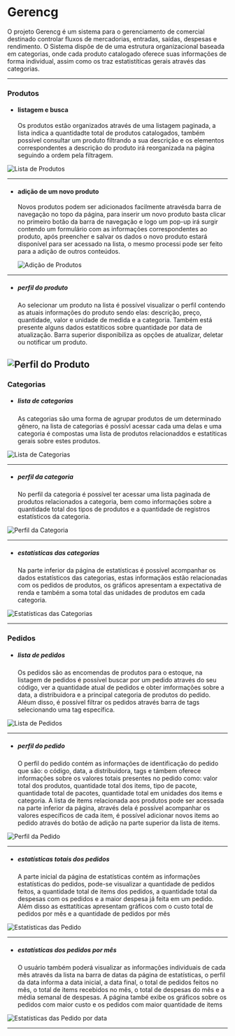 # Gerencg

O projeto Gerencg é um sistema para o gerenciamento de comercial destinado controlar fluxos de mercadorias,
entradas, saídas, despesas e rendimento. O Sistema dispõe de de uma estrutura organizacional baseada em categorias, onde
cada produto catalogado oferece suas informações de forma individual, assim como os traz estatistíticas gerais através das categorias.

---
### Produtos


- #### listagem e busca

  Os produtos estão organizados através de uma listagem paginada, a lista indica a quantidadte total de produtos 
  catalogados, também possível consultar um produto filtrando a sua descrição e os elementos correspondentes a descrição 
  do produto irá reorganizada na página seguindo a ordem pela filtragem.

![Lista de Produtos](https://github.com/Henri-BS/gerencg/blob/main/images/prod_list.jpeg)

***
- #### adição de um novo produto

  Novos produtos podem ser adicionados facilmente atravésda barra de navegação no topo da página, para inserir um novo 
  produto basta clicar no primeiro botão da barra de navegação e logo um pop-up irá surgir contendo um formulário com as 
  informações correspondentes ao produto, após preencher e salvar os dados o novo produto estará disponível para ser 
  acessado na lista, o mesmo processi pode ser feito para a adição de outros conteúdos.

  ![Adição de Produtos](https://github.com/Henri-BS/gerencg/blob/main/images/product_add.jpeg)

***
- ##### perfil do produto
  
  Ao selecionar um produto na lista é possível visualizar o perfil contendo as atuais informações do produto sendo elas: 
  descrição, preço, quantidade, valor e unidade de medida e a categoria. Também está presente alguns dados estatíticos 
  sobre quantidade por data de atualização. Barra superior disponibiliza as opções de atualizar, deletar ou notificar um produto.

 ![Perfil do Produto](https://github.com/Henri-BS/gerencg/blob/main/images/prod_profile.jpeg)
--- 


### Categorias
- ##### lista de categorias
  As categorias são uma forma de agrupar produtos de um determinado gênero, 
  na lista de categorias é possívl acessar cada uma delas e uma categoria é compostas uma lista de produtos relacionaddos e 
  estatíticas gerais sobre estes produtos.

![Lista de Categorias](https://github.com/Henri-BS/gerencg/blob/main/images/categ_list.jpeg)

***
- ##### perfil da categoria 
  No perfil da categoria é possível ter acessar uma lista paginada de produtos relacionados a categoria, 
  bem como informações sobre a quantidade total dos tipos de produtos e a quantidade de registros estatísticos da categoria.

![Perfil da Categoria](https://github.com/Henri-BS/gerencg/blob/main/images/categ_profile.jpeg)

***
- ##### estatísticas das categorias
  Na parte inferior da página de estatísticas é possível acompanhar os dados estatísticos das categorias, 
  estas informaçãos estão relacionadas com os pedidos de produtos, 
  os gráficos apresentam a expectativa de renda e também a soma total das unidades de produtos em cada categoria.

![Estatísticas das Categorias](https://github.com/Henri-BS/gerencg/blob/main/images/categ_stats.jpeg)

***

### Pedidos
- ##### lista de pedidos
  Os pedidos são as encomendas de produtos para o estoque, na listagem de pedidos é possível buscar por um pedido através do seu código,
  ver a quantidade atual de pedidos e obter imformações sobre a data, a distribuidora e a principal categoria de produtos do pedido. 
  Aléum disso, é possível filtrar os pedidos através barra de tags selecionando uma tag específica.

![Lista de Pedidos](https://github.com/Henri-BS/gerencg/blob/main/images/order_list.jpeg)

***
- ##### perfil do pedido 
  O perfil do pedido contém as informações de identificação do pedido que são: o código, data, a distribuidora, tags 
  e támbem oferece informações sobre os valores totais presentes no pedido como: valor total dos produtos, quantidade total dos items, 
  tipo de pacote, quantidade total de pacotes, quantidade total em unidades dos items e categoria. A lista de items relacionada aos produtos 
  pode ser acessada na parte inferior da página, através dela é possível acompanhar os valores específicos de cada item, é possível adicionar novos items 
  ao pedido através do botão de adição na parte superior da lista de items.
  
![Perfil da Pedido](https://github.com/Henri-BS/gerencg/blob/main/images/order_profile.jpeg)

***

- ##### estatísticas totais dos pedidos
  A parte inicial da página de estatísticas contém as informações estatísticas do pedidos, 
  pode-se visualizar a quantidade de pedidos feitos, a quantidade total de items dos pedidos,
  a quantidade total da despesas com os pedidos e a maior despesa já feita em um pedido.
  Além disso as esttatíticas apresentam gráficos com o custo total de pedidos por mês e a quantidade de pedidos por mês
  
![Estatísticas das Pedido](https://github.com/Henri-BS/gerencg/blob/main/images/order_stats.jpeg)

***

- ##### estatísticas dos pedidos por mês
  O usuário também poderá visualizar as informações individuais de cada mês através da lista na barra de datas da página de estatísticas, 
  o perfil da data informa a data inicial, a data final, o total de pedidos feitos no mês, o total de items recebidos no mês, 
  o total de despesas do mês e a média semanal de despesas. A página també exibe os gráficos sobre os pedidos com maior custo e os
  pedidos com maior quantidade de items
  
![Estatísticas das Pedido por data](https://github.com/Henri-BS/gerencg/blob/main/images/order_stats_by_date.jpeg)

***
